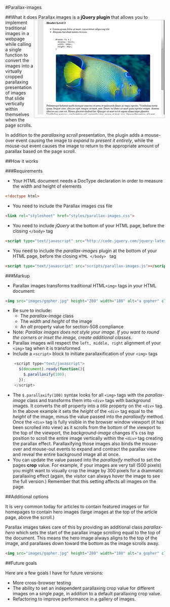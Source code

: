 #Parallax-images

##What it does
<img src="https://github.com/enginpost/parallax-images/blob/master/readme/readme-sample.png" alt="sample of parallax image" style="float:right;border:1px solid #ccc;padding: 0 0 10px 10px;">
Parallax images is a **jQuery plugin** that allows you to implement traditional images
in a webpage while calling a single function  to convert the images into a virtually cropped parallaxing
presentation of images that slide vertically within themselves when the page scrolls.

In addition to the *parallaxing scroll* presentation, the plugin adds a mouse-over event
causing the image to *expand to present it entirely*, while the mouse-out event causes
the image to return to the appropriate amount of parallax based on the page scroll.

##How it works

###Requirements

* Your HTML document needs a DocType declaration in order to measure the width and height of elements
```HTML
<!doctype html>
```
* You need to include the Parallax images css file
```HTML
<link rel="stylesheet" href="styles/parallax-images.css">
``` 
* You need to include *jQuery* at the bottom of your HTML page, before the closing ````</body>```` tag
```HTML 
<script type="text/javascript" src="http://code.jquery.com/jquery-latest.min.js"></script> 
``` 
* You need to include the *parallax-images* plugin at the bottom of your HTML page, before the closing ```HTML </body> ``` tag
```HTML 
<script type="text/javascript" src="scripts/parallax-images.js"></script> 
``` 

###Markup

* Parallax images transforms traditional HTML````<img>```` tags in your HTML document:
```HTML
<img src="images/gopher.jpg" height="280" width="180" alt="a gopher" class="parallax-image" align="right">
```

  * Be sure to include:
      * The *parallax-image* class
      * The *width* and *height* of the image
      * An *alt* property value for section-508 compliance
  * Note: *Parallax images does not style your image. If you want to round the corners or inset the image, create additional classes.* 
  * Parallax images will respect the ````left, middle, right```` alignment of your ````<img>```` tag when it is transformed.
  * Include a ````<script>```` block to initiate parallaxification of your ````<img>```` tags
```JavaScript
    <script type="text/javascript">
      $(document).ready(function(){
        $.parallaxify(100);
      });
    </script>
```
  * The ````$.parallaxify(100)```` syntax looks for all ````<img>```` tags with the *parallax-image* class and transforms them into ````<div>```` tags with background images. It converts the *alt* property into a *title* property on the ````<div>```` tag. In the above example it sets the *height* of the ````<div>```` tag equal to the *height* of the image, minus the value passed into the *parallaxify* method. Once the ````<div>```` tag is fully visible in the browser window viewport (it has been scrolled into view) as it scrolls from the bottom of the viewport to the top of the viewport, the *background-image* changes it's css *top* position to scroll the entire image vertically within the ````<div>```` tag creating the parallax effect. Parallaxifying those images also binds the mouse-over and mouse-out events to expand and contract the parallax view and reveal the entire background image all at once.
  * You can update the value passed into the *parallaxify* method to set the pages **crop** value. For example, if your images are very tall (500 pixels) you might want to visually crop the image by 300 pixels for a drammatic parallaxing effect (again, the visitor can always hover the image to see the full version.) Remember that this setting affects all images on the page.

##Additional options

It is very common today for articles to contain featured images or for homepages to contain hero images (large images at the top of the article page, above the scroll.) 

Parallax images takes care of this by providing an additional class *parallax-hero* which sets the start of the parallax image scrolling equal to the top of the document. This means the hero image always aligns to the top of the image, and parallaxes down toward the bottom as the image scrolls away. 

```HTML
<img src="images/gopher.jpg" height="280" width="180" alt="a gopher" class="parallax-image parallax-hero" align="right">
```

##Future goals

Here are a few goals I have for future versions:

* More cross-browser testing
* The ability to set an independent parallaxing crop value for different images on a single page, in addition to a default parallaxing crop value.
* Refactoring to improve performance in a gallery of images.
